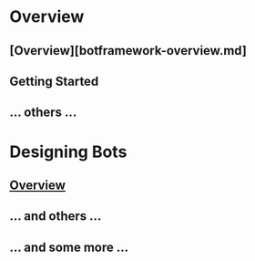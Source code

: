 # Overview
## [Overview][botframework-overview.md]
## Getting Started
## ... others ...
# Designing Bots
## [Overview](designing-bots/index.md)
## ... and others ...
## ... and some more ...

